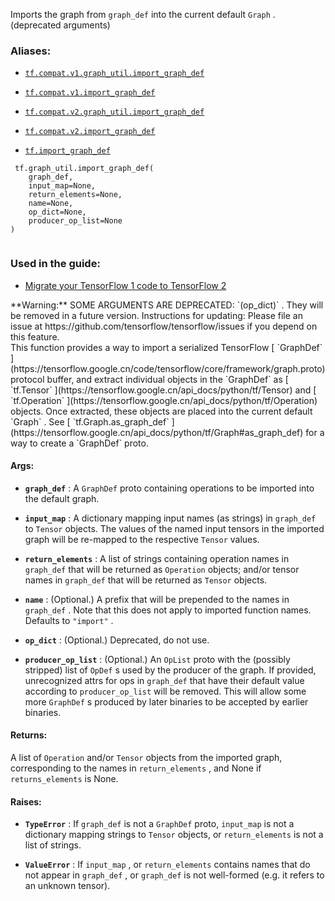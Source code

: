 Imports the graph from  `graph_def`  into the current default  `Graph` . (deprecated arguments)



### Aliases:

- [ `tf.compat.v1.graph_util.import_graph_def` ](/api_docs/python/tf/graph_util/import_graph_def)

- [ `tf.compat.v1.import_graph_def` ](/api_docs/python/tf/graph_util/import_graph_def)

- [ `tf.compat.v2.graph_util.import_graph_def` ](/api_docs/python/tf/graph_util/import_graph_def)

- [ `tf.compat.v2.import_graph_def` ](/api_docs/python/tf/graph_util/import_graph_def)

- [ `tf.import_graph_def` ](/api_docs/python/tf/graph_util/import_graph_def)



```
 tf.graph_util.import_graph_def(
    graph_def,
    input_map=None,
    return_elements=None,
    name=None,
    op_dict=None,
    producer_op_list=None
)
 
```



### Used in the guide:

- [Migrate your TensorFlow 1 code to TensorFlow 2](https://tensorflow.google.cn/guide/migrate)


<aside class="warning">**Warning:**  SOME ARGUMENTS ARE DEPRECATED:  `(op_dict)` . They will be removed in a future version.
Instructions for updating:
Please file an issue at https://github.com/tensorflow/tensorflow/issues if you depend on this feature.</aside>
This function provides a way to import a serialized TensorFlow
[ `GraphDef` ](https://tensorflow.google.cn/code/tensorflow/core/framework/graph.proto)
protocol buffer, and extract individual objects in the  `GraphDef`  as
[ `tf.Tensor` ](https://tensorflow.google.cn/api_docs/python/tf/Tensor) and [ `tf.Operation` ](https://tensorflow.google.cn/api_docs/python/tf/Operation) objects. Once extracted,
these objects are placed into the current default  `Graph` . See
[ `tf.Graph.as_graph_def` ](https://tensorflow.google.cn/api_docs/python/tf/Graph#as_graph_def) for a way to create a  `GraphDef` 
proto.



#### Args:

- **`graph_def`** : A  `GraphDef`  proto containing operations to be imported into
the default graph.

- **`input_map`** : A dictionary mapping input names (as strings) in  `graph_def` 
to  `Tensor`  objects. The values of the named input tensors in the
imported graph will be re-mapped to the respective  `Tensor`  values.

- **`return_elements`** : A list of strings containing operation names in
 `graph_def`  that will be returned as  `Operation`  objects; and/or
tensor names in  `graph_def`  that will be returned as  `Tensor`  objects.

- **`name`** : (Optional.) A prefix that will be prepended to the names in
 `graph_def` . Note that this does not apply to imported function names.
Defaults to  `"import"` .

- **`op_dict`** : (Optional.) Deprecated, do not use.

- **`producer_op_list`** : (Optional.) An  `OpList`  proto with the (possibly stripped)
list of  `OpDef` s used by the producer of the graph. If provided,
unrecognized attrs for ops in  `graph_def`  that have their default value
according to  `producer_op_list`  will be removed. This will allow some more
 `GraphDef` s produced by later binaries to be accepted by earlier binaries.



#### Returns:
A list of  `Operation`  and/or  `Tensor`  objects from the imported graph,
corresponding to the names in  `return_elements` ,
and None if  `returns_elements`  is None.



#### Raises:

- **`TypeError`** : If  `graph_def`  is not a  `GraphDef`  proto,
 `input_map`  is not a dictionary mapping strings to  `Tensor`  objects,
or  `return_elements`  is not a list of strings.

- **`ValueError`** : If  `input_map` , or  `return_elements`  contains names that
do not appear in  `graph_def` , or  `graph_def`  is not well-formed (e.g.
it refers to an unknown tensor).

